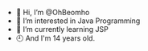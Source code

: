 - 👋 Hi, I’m @OhBeomho
- 👀 I’m interested in Java Programming
- 🌱 I’m currently learning JSP
- 🕘 And I'm 14 years old.

<!---
OhBeomho/OhBeomho is a ✨ special ✨ repository because its `README.md` (this file) appears on your GitHub profile.
You can click the Preview link to take a look at your changes.
--->
